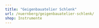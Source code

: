 ```yaml
---
title: "Geigenbauatelier Schlenk"
url: /nuernberg/geigenbauatelier-schlenk/
shop: Instrumente
---
```

